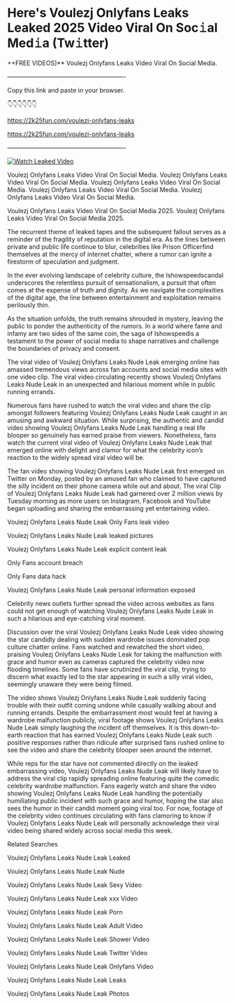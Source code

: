 # Here's Voulezj Onlyfans Leaks Leaked 2025 Video Viral On Soc𝚒al Med𝚒a (Tw𝚒tter)

++FREE VIDEOS]** Voulezj Onlyfans Leaks Video Viral On Social Media.

———————————————————-

Copy this link and paste in your browser.

👇👇👇👇👇👇

https://2k25fun.com/voulezj-onlyfans-leaks

https://2k25fun.com/voulezj-onlyfans-leaks

———————————————————-

[![Watch Leaked Video](https://miro.medium.com/v2/resize:fit:828/format:webp/1*cilzJN44JGOrTw9NJCrNHA.gif "Watch Leaked Video")](https://2k25fun.com/voulezj-onlyfans-leaks)

Voulezj Onlyfans Leaks Video Viral On Social Media. Voulezj Onlyfans Leaks Video Viral On Social Media. Voulezj Onlyfans Leaks Video Viral On Social Media. Voulezj Onlyfans Leaks Video Viral On Social Media. Voulezj Onlyfans Leaks Video Viral On Social Media.

Voulezj Onlyfans Leaks Video Viral On Social Media 2025. Voulezj Onlyfans Leaks Video Viral On Social Media 2025.

The recurrent theme of leaked tapes and the subsequent fallout serves as a reminder of the fragility of reputation in the digital era. As the lines between private and public life continue to blur, celebrities like Prison Officerfind themselves at the mercy of internet chatter, where a rumor can ignite a firestorm of speculation and judgment.

In the ever evolving landscape of celebrity culture, the Ishowspeedscandal underscores the relentless pursuit of sensationalism, a pursuit that often comes at the expense of truth and dignity. As we navigate the complexities of the digital age, the line between entertainment and exploitation remains perilously thin.

As the situation unfolds, the truth remains shrouded in mystery, leaving the public to ponder the authenticity of the rumors. In a world where fame and infamy are two sides of the same coin, the saga of Ishowspeedis a testament to the power of social media to shape narratives and challenge the boundaries of privacy and consent.

The viral video of Voulezj Onlyfans Leaks Nude Leak emerging online has amassed tremendous views across fan accounts and social media sites with one video clip. The viral video circulating recently shows Voulezj Onlyfans Leaks Nude Leak in an unexpected and hilarious moment while in public running errands.

Numerous fans have rushed to watch the viral video and share the clip amongst followers featuring Voulezj Onlyfans Leaks Nude Leak caught in an amusing and awkward situation. While surprising, the authentic and candid video showing Voulezj Onlyfans Leaks Nude Leak handling a real life blooper so genuinely has earned praise from viewers. Nonetheless, fans watch the current viral video of Voulezj Onlyfans Leaks Nude Leak that emerged online with delight and clamor for what the celebrity icon’s reaction to the widely spread viral video will be.

The fan video showing Voulezj Onlyfans Leaks Nude Leak first emerged on Twitter on Monday, posted by an amused fan who claimed to have captured the silly incident on their phone camera while out and about. The viral Clip of Voulezj Onlyfans Leaks Nude Leak had garnered over 2 million views by Tuesday morning as more users on Instagram, Facebook and YouTube began uploading and sharing the embarrassing yet entertaining video.

Voulezj Onlyfans Leaks Nude Leak Only Fans leak video

Voulezj Onlyfans Leaks Nude Leak leaked pictures

Voulezj Onlyfans Leaks Nude Leak explicit content leak

Only Fans account breach

Only Fans data hack

Voulezj Onlyfans Leaks Nude Leak personal information exposed

Celebrity news outlets further spread the video across websites as fans could not get enough of watching Voulezj Onlyfans Leaks Nude Leak in such a hilarious and eye-catching viral moment.

Discussion over the viral Voulezj Onlyfans Leaks Nude Leak video showing the star candidly dealing with sudden wardrobe issues dominated pop culture chatter online. Fans watched and rewatched the short video, praising Voulezj Onlyfans Leaks Nude Leak for taking the malfunction with grace and humor even as cameras captured the celebrity video now flooding timelines. Some fans have scrutinized the viral clip, trying to discern what exactly led to the star appearing in such a silly viral video, seemingly unaware they were being filmed.

The video shows Voulezj Onlyfans Leaks Nude Leak suddenly facing trouble with their outfit coming undone while casually walking about and running errands. Despite the embarrassment most would feel at having a wardrobe malfunction publicly, viral footage shows Voulezj Onlyfans Leaks Nude Leak simply laughing the incident off themselves. It is this down-to-earth reaction that has earned Voulezj Onlyfans Leaks Nude Leak such positive responses rather than ridicule after surprised fans rushed online to see the video and share the celebrity blooper seen around the internet.

While reps for the star have not commented directly on the leaked embarrassing video, Voulezj Onlyfans Leaks Nude Leak will likely have to address the viral clip rapidly spreading online featuring quite the comedic celebrity wardrobe malfunction. Fans eagerly watch and share the video showing Voulezj Onlyfans Leaks Nude Leak handling the potentially humiliating public incident with such grace and humor, hoping the star also sees the humor in their candid moment going viral too. For now, footage of the celebrity video continues circulating with fans clamoring to know if Voulezj Onlyfans Leaks Nude Leak will personally acknowledge their viral video being shared widely across social media this week.

Related Searches

Voulezj Onlyfans Leaks Nude Leak Leaked

Voulezj Onlyfans Leaks Nude Leak Nude

Voulezj Onlyfans Leaks Nude Leak Sexy Video

Voulezj Onlyfans Leaks Nude Leak xxx Video

Voulezj Onlyfans Leaks Nude Leak Porn

Voulezj Onlyfans Leaks Nude Leak Adult Video

Voulezj Onlyfans Leaks Nude Leak Shower Video

Voulezj Onlyfans Leaks Nude Leak Twitter Video

Voulezj Onlyfans Leaks Nude Leak Onlyfans Video

Voulezj Onlyfans Leaks Nude Leak Leaks

Voulezj Onlyfans Leaks Nude Leak Photos